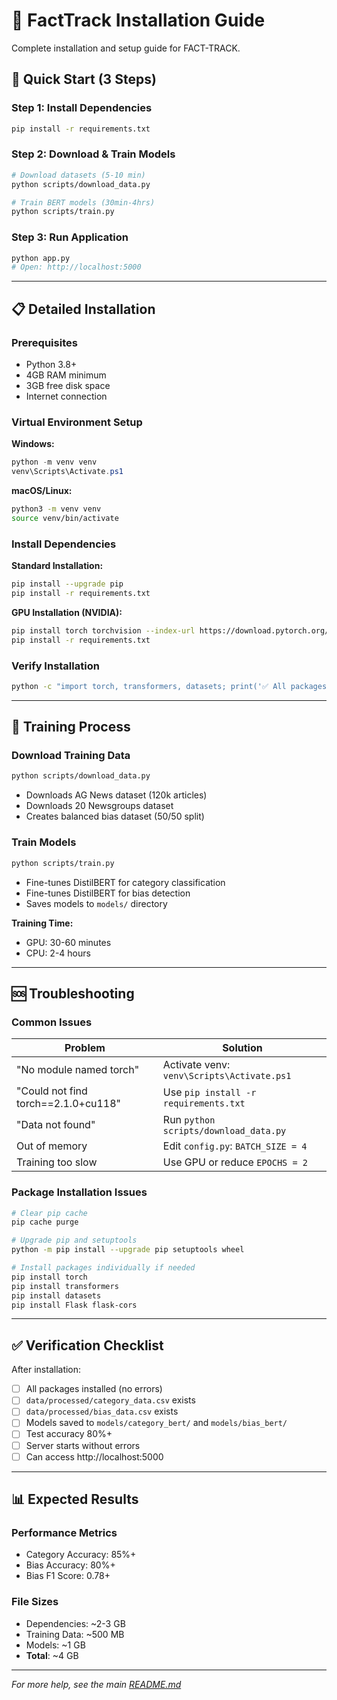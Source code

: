 # 🔧 FactTrack Installation Guide

Complete installation and setup guide for FACT-TRACK.

## 🚀 Quick Start (3 Steps)

### Step 1: Install Dependencies
```bash
pip install -r requirements.txt
```

### Step 2: Download & Train Models
```bash
# Download datasets (5-10 min)
python scripts/download_data.py

# Train BERT models (30min-4hrs)
python scripts/train.py
```

### Step 3: Run Application
```bash
python app.py
# Open: http://localhost:5000
```

---

## 📋 Detailed Installation

### Prerequisites
- Python 3.8+
- 4GB RAM minimum
- 3GB free disk space
- Internet connection

### Virtual Environment Setup

**Windows:**
```powershell
python -m venv venv
venv\Scripts\Activate.ps1
```

**macOS/Linux:**
```bash
python3 -m venv venv
source venv/bin/activate
```

### Install Dependencies

**Standard Installation:**
```bash
pip install --upgrade pip
pip install -r requirements.txt
```

**GPU Installation (NVIDIA):**
```bash
pip install torch torchvision --index-url https://download.pytorch.org/whl/cu118
pip install -r requirements.txt
```

### Verify Installation
```bash
python -c "import torch, transformers, datasets; print('✅ All packages installed!')"
```

---

## 🎯 Training Process

### Download Training Data
```bash
python scripts/download_data.py
```
- Downloads AG News dataset (120k articles)
- Downloads 20 Newsgroups dataset
- Creates balanced bias dataset (50/50 split)

### Train Models
```bash
python scripts/train.py
```
- Fine-tunes DistilBERT for category classification
- Fine-tunes DistilBERT for bias detection
- Saves models to `models/` directory

**Training Time:**
- GPU: 30-60 minutes
- CPU: 2-4 hours

---

## 🆘 Troubleshooting

### Common Issues

| Problem | Solution |
|---------|----------|
| "No module named torch" | Activate venv: `venv\Scripts\Activate.ps1` |
| "Could not find torch==2.1.0+cu118" | Use `pip install -r requirements.txt` |
| "Data not found" | Run `python scripts/download_data.py` |
| Out of memory | Edit `config.py`: `BATCH_SIZE = 4` |
| Training too slow | Use GPU or reduce `EPOCHS = 2` |

### Package Installation Issues
```bash
# Clear pip cache
pip cache purge

# Upgrade pip and setuptools
python -m pip install --upgrade pip setuptools wheel

# Install packages individually if needed
pip install torch
pip install transformers
pip install datasets
pip install Flask flask-cors
```

---

## ✅ Verification Checklist

After installation:
- [ ] All packages installed (no errors)
- [ ] `data/processed/category_data.csv` exists
- [ ] `data/processed/bias_data.csv` exists
- [ ] Models saved to `models/category_bert/` and `models/bias_bert/`
- [ ] Test accuracy 80%+
- [ ] Server starts without errors
- [ ] Can access http://localhost:5000

---

## 📊 Expected Results

### Performance Metrics
- Category Accuracy: 85%+
- Bias Accuracy: 80%+
- Bias F1 Score: 0.78+

### File Sizes
- Dependencies: ~2-3 GB
- Training Data: ~500 MB
- Models: ~1 GB
- **Total**: ~4 GB

---

*For more help, see the main [README.md](../README.md)*

